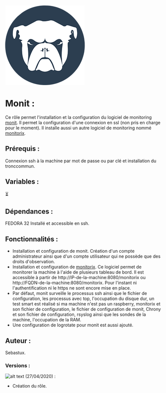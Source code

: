 ![alt text](../../docs/images/monit.png "Logo monit")


# **Monit** :

Ce rôle permet l'installation et la configuration du logiciel de monitoring [monit](https://mmonit.com/monit/ "Site officiel monit").
Il permet la configuration d'une connexion en ssl (non pris en charge pour le moment).
Il installe aussi un autre logiciel de monitoring nommé [monitorix](https://www.monitorix.org "Site officiel monitorix").

## **Prérequis** :
Connexion ssh à la machine par mot de passe ou par clé et installation du tronccommun.

## **Variables** :

:hourglass_flowing_sand:

## **Dépendances** :

FEDORA 32 Installé et accessible en ssh.

## **Fonctionnalités** :

- Installation et configuration de monit. Création d'un compte administrateur ainsi
  que d'un compte utilisateur qui ne possède que des droits d'observation.
- Installation et configuration de [monitorix](https://www.monitorix.org "Site officiel monitorix").
  Ce logiciel permet de monitorer la machine à l'aide de plusieurs tableau de bord.
  Il est accessible à partir de http://IP-de-la-machine:8080/monitorix ou
  http://FQDN-de-la-machine:8080/monitorix. Pour l'instant ni l'authentification
  ni le https ne sont encore mise en place.
- Par défaut, monit surveille le processus ssh ainsi que le fichier de configuration,
  les processus avec top, l'occupation du disque dur, un test smart est réalisé si
  ma machine n'est pas un raspberry, monitorix et son fichier de configuration,
  le fichier de configuration de monit, Chrony et son fichier de configuration,
  rsyslog ainsi que les sondes de la machine, l'occupation de la RAM.
- Une configuration de logrotate pour monit est aussi ajouté.

## **Auteur** :
Sebastux.

### **Versions** :

![alt text](https://img.shields.io/badge/version-v3.0.0-brightgreen.svg "Logo Version") (27/04/2020) :

  - Création du rôle.
